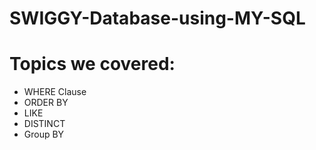 # SWIGGY-Database-using-MY-SQL

# Topics we covered:

- WHERE Clause
- ORDER BY
- LIKE
- DISTINCT
- Group BY
